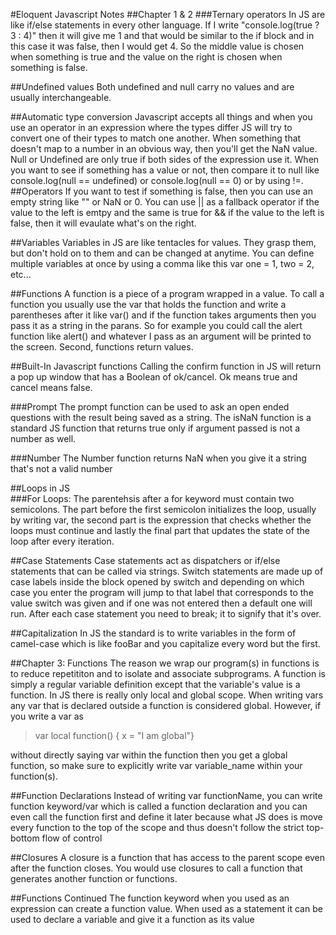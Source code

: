 #Eloquent Javascript Notes
##Chapter 1 & 2 
###Ternary operators 
In JS are like if/else statements in every other language. If I write "console.log(true ? 3 : 4)" then it will give me 1 and that would be similar to the if block and in this case it was false, then I would get 4. So the middle value is chosen when something is true and the value on the right is chosen when something is false.

##Undefined values
Both undefined and null carry no values and are usually interchangeable.

##Automatic type conversion
Javascript accepts all things and when you use an operator in an expression where the types differ JS will try to convert one of their types to match one another. When something that doesn't map to a number in an obvious way, then you'll get the NaN value. Null or Undefined are only true if both sides of the expression use it. When you want to see if something has a value or not, then compare it to null like console.log(null == undefined) or console.log(null == 0) or by using !=. 
##Operators 
If you want to test if something is false, then you can use an empty string like "" or NaN or 0. You can use || as a fallback operator if the value to the left is emtpy and the same is true for && if the value to the left is false, then it will evaulate what's on the right.

##Variables 
Variables in JS are like tentacles for values. They grasp them, but don't hold on to them and can be changed at anytime. 
You can define multiple variables at once by using a comma like this var one = 1, two = 2, etc...

##Functions 
A function is a piece of a program wrapped in a value. To call a function you usually use the var that holds the function and write a parentheses after it like var() and if the function takes arguments then you pass it as a string in the parans. So for example you could call the alert function like alert() and whatever I pass as an argument will be printed to the screen. Second, functions return values. 

##Built-In Javascript functions
Calling the confirm function in JS will return a pop up window that has a Boolean of ok/cancel. Ok means true and cancel means false. 

###Prompt
The prompt function can be used to ask an open ended questions with the result being saved as a string. The isNaN function is a standard JS function that returns true only if argument passed is not a number as well.

###Number
The Number function returns NaN  when you give it a string that's not a valid number 

##Loops in JS   
###For Loops: 
The parentehsis after a for keyword must contain two semicolons. The part before the first semicolon initializes the loop, usually by writing var, the second part is the expression that checks whether the loops must continue and lastly the final part that updates the state of the loop after every iteration.    

##Case Statements 
Case statements act as dispatchers or if/else statements that can be called via strings. Switch statements are made up of case labels inside the block opened by switch and depending on which case you enter the program will jump to that label that corresponds to the value switch was given and if one was not entered then a default one will run. After each case statement you need to break; it to signify that it's over. 

##Capitalization 
In JS the standard is to write variables in the form of camel-case which is like fooBar and you capitalize every word but the first. 

##Chapter 3: Functions 
The reason we wrap our program(s) in functions is to reduce repetititon and to isolate and associate subprograms. A function is simply a regular variable definition except that the variable's value is a function.
In JS there is really only local and global scope. When writing vars any var that is declared outside a function is considered global. However, if you write a var as 
> var local function() { x = "I am global"} 

without directly saying var within the function then you get a global function, so make sure to explicitly write var variable_name within your function(s).

##Function Declarations
Instead of writing var functionName, you can write function keyword/var which is called a function declaration and you can even call the function first and define it later because what JS does is move every function to the top of the scope and thus doesn't follow the strict top-bottom flow of control

##Closures 
A closure is a function that has access to the parent scope even after the function closes. You would use closures to call a function that generates another function or functions. 

##Functions Continued
The function keyword when you used as an expression can create a function value. When used as a statement it can be used to declare a variable and give it a function as its value